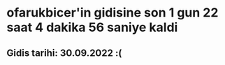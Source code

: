 # ofarukbicer'in gidisine son 1 gun 22 saat 4 dakika 56 saniye kaldi

## Gidis tarihi: 30.09.2022 :(